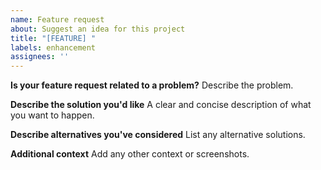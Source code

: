 ```yaml
---
name: Feature request
about: Suggest an idea for this project
title: "[FEATURE] "
labels: enhancement
assignees: ''
---
```


**Is your feature request related to a problem?**
Describe the problem.

**Describe the solution you'd like**
A clear and concise description of what you want to happen.

**Describe alternatives you've considered**
List any alternative solutions.

**Additional context**
Add any other context or screenshots.
